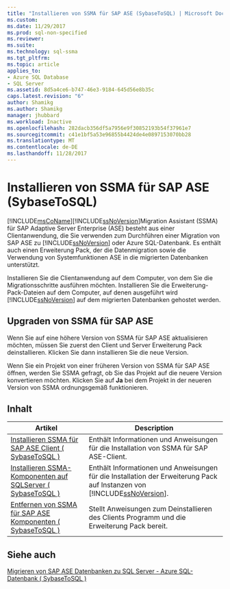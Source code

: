 ```yaml
---
title: "Installieren von SSMA für SAP ASE (SybaseToSQL) | Microsoft Docs"
ms.custom: 
ms.date: 11/29/2017
ms.prod: sql-non-specified
ms.reviewer: 
ms.suite: 
ms.technology: sql-ssma
ms.tgt_pltfrm: 
ms.topic: article
applies_to:
- Azure SQL Database
- SQL Server
ms.assetid: 8d5a4ce6-b747-46e3-9184-645d56e8b35c
caps.latest.revision: "6"
author: Shamikg
ms.author: Shamikg
manager: jhubbard
ms.workload: Inactive
ms.openlocfilehash: 282dacb356df5a7956e9f30852193b54f37961e7
ms.sourcegitcommit: c41e1bf5a53e96855b4424de4e0897153070bb28
ms.translationtype: MT
ms.contentlocale: de-DE
ms.lasthandoff: 11/28/2017
---
```

# <a name="installing-ssma-for-sap-ase-sybasetosql"></a>Installieren von SSMA für SAP ASE (SybaseToSQL)
[!INCLUDE[msCoName](../../includes/msconame_md.md)][!INCLUDE[ssNoVersion](../../includes/ssnoversion_md.md)]Migration Assistant (SSMA) für SAP Adaptive Server Enterprise (ASE) besteht aus einer Clientanwendung, die Sie verwenden zum Durchführen einer Migration von SAP ASE zu [!INCLUDE[ssNoVersion](../../includes/ssnoversion_md.md)] oder Azure SQL-Datenbank. Es enthält auch einen Erweiterung Pack, der die Datenmigration sowie die Verwendung von Systemfunktionen ASE in die migrierten Datenbanken unterstützt.  
  
Installieren Sie die Clientanwendung auf dem Computer, von dem Sie die Migrationsschritte ausführen möchten. Installieren Sie die Erweiterung-Pack-Dateien auf dem Computer, auf denen ausgeführt wird [!INCLUDE[ssNoVersion](../../includes/ssnoversion_md.md)] auf dem migrierten Datenbanken gehostet werden.  
  
## <a name="upgrading-ssma-for-sap-ase"></a>Upgraden von SSMA für SAP ASE  
Wenn Sie auf eine höhere Version von SSMA für SAP ASE aktualisieren möchten, müssen Sie zuerst den Client und Server Erweiterung Pack deinstallieren. Klicken Sie dann installieren Sie die neue Version.  
  
Wenn Sie ein Projekt von einer früheren Version von SSMA für SAP ASE öffnen, werden Sie SSMA gefragt, ob Sie das Projekt auf die neuere Version konvertieren möchten. Klicken Sie auf **Ja** bei dem Projekt in der neueren Version von SSMA ordnungsgemäß funktionieren.  
  
## <a name="contents"></a>Inhalt  
  
|Artikel|Description|  
|---------|---------------|  
|[Installieren SSMA für SAP ASE Client &#40; SybaseToSQL &#41;](../../ssma/sybase/installing-ssma-for-sybase-client-sybasetosql.md)|Enthält Informationen und Anweisungen für die Installation von SSMA für SAP ASE-Client.|  
|[Installieren SSMA-Komponenten auf SQLServer &#40; SybaseToSQL &#41;](../../ssma/sybase/installing-ssma-components-on-sql-server-sybasetosql.md)|Enthält Informationen und Anweisungen für die Installation der Erweiterung Pack auf Instanzen von [!INCLUDE[ssNoVersion](../../includes/ssnoversion_md.md)].|  
|[Entfernen von SSMA für SAP ASE Komponenten &#40; SybaseToSQL &#41;](../../ssma/sybase/removing-ssma-for-sybase-components-sybasetosql.md)|Stellt Anweisungen zum Deinstallieren des Clients Programm und die Erweiterung Pack bereit.|  
  
## <a name="see-also"></a>Siehe auch  
[Migrieren von SAP ASE Datenbanken zu SQL Server - Azure SQL-Datenbank &#40; SybaseToSQL &#41;](../../ssma/sybase/migrating-sybase-ase-databases-to-sql-server-azure-sql-db-sybasetosql.md)  
